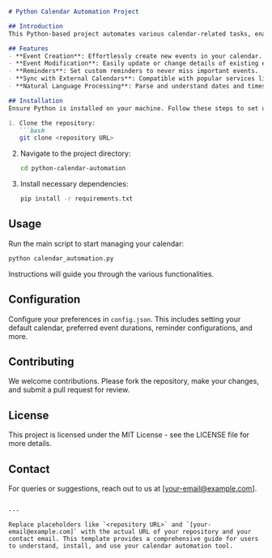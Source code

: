 

```markdown
# Python Calendar Automation Project

## Introduction
This Python-based project automates various calendar-related tasks, enabling users to efficiently manage and organize their schedules. It's designed to interact seamlessly with calendars, providing functionalities like event creation, modification, and reminders.

## Features
- **Event Creation**: Effortlessly create new events in your calendar.
- **Event Modification**: Easily update or change details of existing events.
- **Reminders**: Set custom reminders to never miss important events.
- **Sync with External Calendars**: Compatible with popular services like Google Calendar and Outlook.
- **Natural Language Processing**: Parse and understand dates and times from natural language inputs.

## Installation
Ensure Python is installed on your machine. Follow these steps to set up the project:

1. Clone the repository:
   ```bash
   git clone <repository URL>
   ```
2. Navigate to the project directory:
   ```bash
   cd python-calendar-automation
   ```
3. Install necessary dependencies:
   ```bash
   pip install -r requirements.txt
   ```

## Usage
Run the main script to start managing your calendar:

```bash
python calendar_automation.py
```

Instructions will guide you through the various functionalities.

## Configuration
Configure your preferences in `config.json`. This includes setting your default calendar, preferred event durations, reminder configurations, and more.

## Contributing
We welcome contributions. Please fork the repository, make your changes, and submit a pull request for review.

## License
This project is licensed under the MIT License - see the LICENSE file for more details.

## Contact
For queries or suggestions, reach out to us at [your-email@example.com].
```

---

Replace placeholders like `<repository URL>` and `[your-email@example.com]` with the actual URL of your repository and your contact email. This template provides a comprehensive guide for users to understand, install, and use your calendar automation tool.
